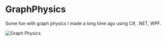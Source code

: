 # GraphPhysics

Some fun with graph physics I made a long time ago using C#, .NET, WPF.

![Graph Physics](graph.gif)
